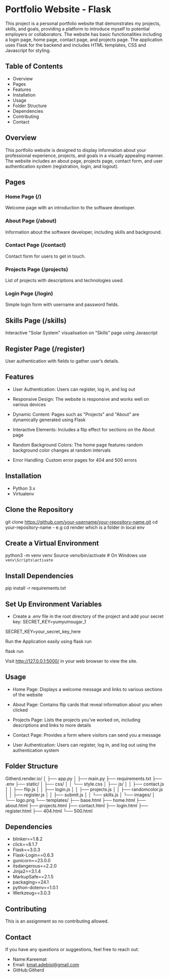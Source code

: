 # Portfolio Website - Flask

This project is a personal portfolio website that demonstrates my projects, skills, and goals, providing a platform to introduce myself to potential employers or collaborators. The website has basic functionalities including a login page, home page, contact page, and projects page. The application uses Flask for the backend and includes HTML templates, CSS and Javascript for styling.

## Table of Contents

* Overview
* Pages
* Features
* Installation
* Usage
* Folder Structure
* Dependencies
* Contributing
* Contact

## Overview

This portfolio website is designed to display information about your professional experience, projects, and goals in a visually appealing manner. The website includes an about page, projects page, contact form, and user authentication system (registration, login, and logout).

## Pages

### Home Page (/)

Welcome page with an introduction to the software developer.

### About Page (/about)

Information about the software developer, including skills and background.

### Contact Page (/contact)

Contact form for users to get in touch.

### Projects Page (/projects)

List of projects with descriptions and technologies used.

### Login Page (/login)

Simple login form with username and password fields.

## Skills Page (/skills)

Interactive "Solar System" visualisation on “Skills” page using Javascript

## Register Page (/register)

User authentication with fields to gather user’s details.


## Features

* User Authentication: Users can register, log in, and log out

* Responsive Design: The website is responsive and works well on various devices

* Dynamic Content: Pages such as "Projects" and "About" are dynamically generated using Flask

* Interactive Elements: Includes a flip effect for sections on the About page

* Random Background Colors: The home page features random background color changes at random intervals

* Error Handling: Custom error pages for 404 and 500 errors

## Installation

* Python 3.x
* Virtualenv

## Clone the Repository

git clone <https://github.com/your-username/your-repository-name.git>
cd your-repository-name - e.g cd render which is a folder in local env

## Create a Virtual Environment

python3 -m venv venv
Source venv/bin/activate  # On Windows use `venv\Scripts\activate`

## Install Dependencies

pip install -r requirements.txt

## Set Up Environment Variables

* Create a .env file in the root directory of the project and add your secret key: SECRET_KEY=yumyumsugar_1

SECRET_KEY=your_secret_key_here

Run the Application easily using flask run

flask run

Visit <http://127.0.0.1:5000/> in your web browser to view the site.

## Usage

* Home Page: Displays a welcome message and links to various sections of the website

* About Page: Contains flip cards that reveal information about you when clicked

* Projects Page: Lists the projects you’ve worked on, including descriptions and links to more details

* Contact Page: Provides a form where visitors can send you a message

* User Authentication: Users can register, log in, and log out using the authentication system

## Folder Structure

Githerd.render.io/
│
├── app.py
│
├── main.py
├── requirements.txt
├── .env
├── static/
│   ├── css/
│   │   └── style.css
│   ├── js/
│   │   ├── contact.js
│   │   ├── flip.js
│   │   ├── login.js
│   │   ├── projects.js
│   │   ├── randomcolor.js
│   │   ├── register.js
│   │   ├── submit.js
│   │   └── skills.js
│   └── images/
│       └── logo.png
└── templates/
   ├── base.html
   ├── home.html
   ├── about.html
   ├── projects.html
   ├── contact.html
   ├── login.html
   ├── register.html
   ├── 404.html
   └── 500.html


## Dependencies

* blinker==1.8.2
* click==8.1.7
* Flask==3.0.3
* Flask-Login==0.6.3
* gunicorn==23.0.0
* itsdangerous==2.2.0
* Jinja2==3.1.4
* MarkupSafe==2.1.5
* packaging==24.1
* python-dotenv==1.0.1
* Werkzeug==3.0.3

## Contributing

This is an assignment so no contributing allowed.

## Contact

If you have any questions or suggestions, feel free to reach out:

* Name:Kareemat
* Email: <kmat.adebisi@gmail.com>
* GitHub:Githerd

